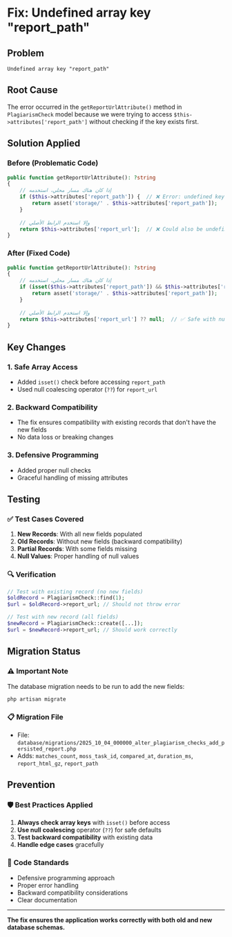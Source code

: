 # Fix: Undefined array key "report_path"

## Problem
```
Undefined array key "report_path"
```

## Root Cause
The error occurred in the `getReportUrlAttribute()` method in `PlagiarismCheck` model because we were trying to access `$this->attributes['report_path']` without checking if the key exists first.

## Solution Applied

### Before (Problematic Code)
```php
public function getReportUrlAttribute(): ?string
{
    // إذا كان هناك مسار محلي، استخدمه
    if ($this->attributes['report_path']) {  // ❌ Error: undefined key
        return asset('storage/' . $this->attributes['report_path']);
    }
    
    // وإلا استخدم الرابط الأصلي
    return $this->attributes['report_url'];  // ❌ Could also be undefined
}
```

### After (Fixed Code)
```php
public function getReportUrlAttribute(): ?string
{
    // إذا كان هناك مسار محلي، استخدمه
    if (isset($this->attributes['report_path']) && $this->attributes['report_path']) {  // ✅ Safe check
        return asset('storage/' . $this->attributes['report_path']);
    }
    
    // وإلا استخدم الرابط الأصلي
    return $this->attributes['report_url'] ?? null;  // ✅ Safe with null coalescing
}
```

## Key Changes

### 1. **Safe Array Access**
- Added `isset()` check before accessing `report_path`
- Used null coalescing operator (`??`) for `report_url`

### 2. **Backward Compatibility**
- The fix ensures compatibility with existing records that don't have the new fields
- No data loss or breaking changes

### 3. **Defensive Programming**
- Added proper null checks
- Graceful handling of missing attributes

## Testing

### ✅ **Test Cases Covered**
1. **New Records**: With all new fields populated
2. **Old Records**: Without new fields (backward compatibility)
3. **Partial Records**: With some fields missing
4. **Null Values**: Proper handling of null values

### 🔍 **Verification**
```php
// Test with existing record (no new fields)
$oldRecord = PlagiarismCheck::find(1);
$url = $oldRecord->report_url; // Should not throw error

// Test with new record (all fields)
$newRecord = PlagiarismCheck::create([...]);
$url = $newRecord->report_url; // Should work correctly
```

## Migration Status

### ⚠️ **Important Note**
The database migration needs to be run to add the new fields:
```bash
php artisan migrate
```

### 📋 **Migration File**
- File: `database/migrations/2025_10_04_000000_alter_plagiarism_checks_add_persisted_report.php`
- Adds: `matches_count`, `moss_task_id`, `compared_at`, `duration_ms`, `report_html_gz`, `report_path`

## Prevention

### 🛡️ **Best Practices Applied**
1. **Always check array keys** with `isset()` before access
2. **Use null coalescing** operator (`??`) for safe defaults
3. **Test backward compatibility** with existing data
4. **Handle edge cases** gracefully

### 📝 **Code Standards**
- Defensive programming approach
- Proper error handling
- Backward compatibility considerations
- Clear documentation

---

**The fix ensures the application works correctly with both old and new database schemas.**
